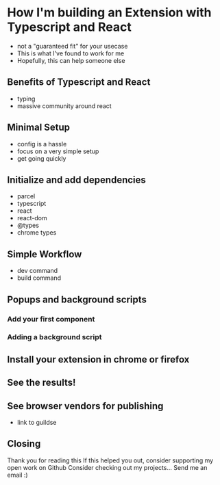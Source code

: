 # How I'm building an Extension with Typescript and React 
* not a "guaranteed fit" for your usecase 
* This is what I've found to work for me 
* Hopefully, this can help someone else 

## Benefits of Typescript and React 
* typing 
* massive community around react 

## Minimal Setup 
* config is a hassle 
* focus on a very simple setup 
* get going quickly 

## Initialize and add dependencies 
* parcel
* typescript 
* react 
* react-dom 
* @types 
* chrome types 

## Simple Workflow 
* dev command 
* build command 

## Popups and background scripts 
### Add your first component 
### Adding a background script 

## Install your extension in chrome or firefox 

## See the results! 

## See browser vendors for publishing 
* link to guildse 


## Closing 
Thank you for reading this 
If this helped you out, consider supporting my open work on Github 
Consider checking out my projects...
Send me an email :)
